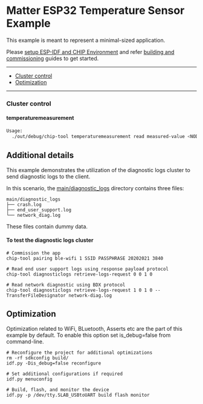 # Matter ESP32 Temperature Sensor Example

This example is meant to represent a minimal-sized application.

Please
[setup ESP-IDF and CHIP Environment](../../../docs/guides/esp32/setup_idf_chip.md)
and refer
[building and commissioning](../../../docs/guides/esp32/build_app_and_commission.md)
guides to get started.

---

-   [Cluster control](#cluster-control)
-   [Optimization](#optimization)

---

### Cluster control

#### temperaturemeasurement

```bash
Usage:
  ./out/debug/chip-tool temperaturemeasurement read measured-value <NODE ID> 1
```

## Additional details

This example demonstrates the utilization of the diagnostic logs cluster to send
diagnostic logs to the client.

In this scenario, the [main/diagnostic_logs](main/diagnostic_logs) directory
contains three files:

```
main/diagnostic_logs
├── crash.log
├── end_user_support.log
└── network_diag.log
```

These files contain dummy data.

#### To test the diagnostic logs cluster

```
# Commission the app
chip-tool pairing ble-wifi 1 SSID PASSPHRASE 20202021 3840

# Read end user support logs using response payload protocol
chip-tool diagnosticlogs retrieve-logs-request 0 0 1 0

# Read network diagnostic using BDX protocol
chip-tool diagnosticlogs retrieve-logs-request 1 0 1 0 --TransferFileDesignator network-diag.log
```

## Optimization

Optimization related to WiFi, BLuetooth, Asserts etc are the part of this
example by default. To enable this option set is_debug=false from command-line.

```
# Reconfigure the project for additional optimizations
rm -rf sdkconfig build/
idf.py -Dis_debug=false reconfigure

# Set additional configurations if required
idf.py menuconfig

# Build, flash, and monitor the device
idf.py -p /dev/tty.SLAB_USBtoUART build flash monitor
```
